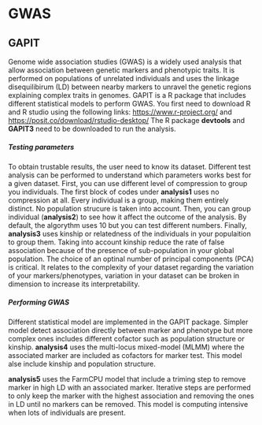 # GWAS

## GAPIT

Genome wide association studies (GWAS) is a widely used analysis that allow association between genetic markers and phenotypic traits. It is performed on populations of unrelated individuals and uses the linkage disequilibirum (LD) between nearby markers to unravel the genetic regions explaining complex traits in genomes.
GAPIT is a R package that includes different statistical models to perform GWAS. You first need to download R and R studio using the following links: https://www.r-project.org/ and https://posit.co/download/rstudio-desktop/
The R package **devtools** and **GAPIT3** need to be downloaded to run the analysis.

##### Testing parameters
To obtain trustable results, the user need to know its dataset. Different test analysis can be performed to understand which parameters works best for a given dataset. 
First, you can use different level of compression to group you individuals.
The first block of codes under **analysis1** uses no compression at all. Every individual is a group, making them entirely distinct. No population strucure is taken into account.
Then, you can group individual (**analysis2**) to see how it affect the outcome of the analysis. By default, the algorythm uses 10 but you can test different numbers. 
Finally, **analysis3** uses kinship or relatedness of the individuals in your populaition to group them. Taking into account kinship reduce the rate of false association because of the presence of sub-population in your global population.
The choice of an optinal number of principal components (PCA) is critical. It relates to the complexity of your dataset regarding the variation of your markers/phenotypes, variation in your dataset can be broken in dimension to increase its interpretability.

##### Performing GWAS

Different statistical model are implemented in the GAPIT package. Simpler model detect association directly between marker and phenotype but more complex ones includes different cofactor such as population structure or kinship. 
**analysis4** uses the multi-locus mixed-model (MLMM) where the associated marker are included as cofactors for marker test. This model alse include kinship and population structure.

**analysis5** uses the FarmCPU model that include a triming step to remove marker in high LD with an associated marker. Iterative steps are performed to only keep the marker with the highest association and removing the ones in LD until no markers can be removed. 
This model is computing intensive when lots of individuals are present.



